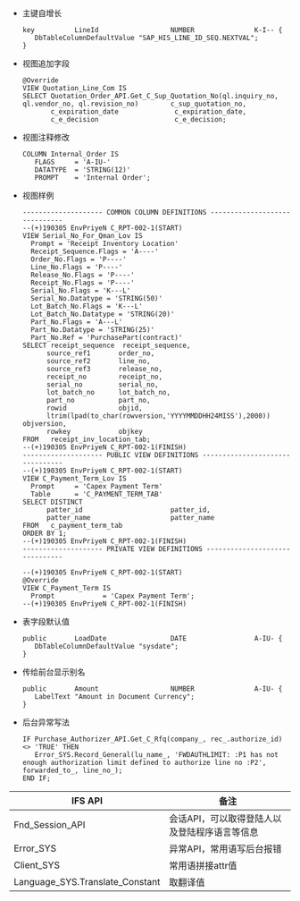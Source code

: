 * 主键自增长
  ```
  key          LineId                  NUMBER               K-I-- {
     DbTableColumnDefaultValue "SAP_HIS_LINE_ID_SEQ.NEXTVAL";
  }
  ```
* 视图追加字段
  ```
  @Override
  VIEW Quotation_Line_Com IS
  SELECT Quotation_Order_API.Get_C_Sup_Quotation_No(ql.inquiry_no, ql.vendor_no, ql.revision_no)        c_sup_quotation_no,
         c_expiration_date              c_expiration_date,
         c_e_decision                   c_e_decision;
  ```
* 视图注释修改
  ```
  COLUMN Internal_Order IS
     FLAGS     = 'A-IU-'
     DATATYPE  = 'STRING(12)'
     PROMPT    = 'Internal Order';
  ```
* 视图样例
  ```
  -------------------- COMMON COLUMN DEFINITIONS ------------------------------
  --(+)190305 EnvPriyeN C_RPT-002-1(START)
  VIEW Serial_No_For_Qman_Lov IS
    Prompt = 'Receipt Inventory Location'
    Receipt_Sequence.Flags = 'A----'
    Order_No.Flags = 'P----'
    Line_No.Flags = 'P----'
    Release_No.Flags = 'P----'
    Receipt_No.Flags = 'P----'
    Serial_No.Flags = 'K---L'
    Serial_No.Datatype = 'STRING(50)'
    Lot_Batch_No.Flags = 'K---L'
    Lot_Batch_No.Datatype = 'STRING(20)'
    Part_No.Flags = 'A---L'
    Part_No.Datatype = 'STRING(25)'
    Part_No.Ref = 'PurchasePart(contract)'
  SELECT receipt_sequence  receipt_sequence,
        source_ref1       order_no,
        source_ref2       line_no,
        source_ref3       release_no,
        receipt_no        receipt_no,
        serial_no         serial_no,
        lot_batch_no      lot_batch_no,
        part_no           part_no,
        rowid             objid,
        ltrim(lpad(to_char(rowversion,'YYYYMMDDHH24MISS'),2000))       objversion,
        rowkey            objkey
  FROM   receipt_inv_location_tab;
  --(+)190305 EnvPriyeN C_RPT-002-1(FINISH)
  -------------------- PUBLIC VIEW DEFINITIONS --------------------------------
  --(+)190305 EnvPriyeN C_RPT-002-1(START)
  VIEW C_Payment_Term_Lov IS
    Prompt     = 'Capex Payment Term'
    Table      = 'C_PAYMENT_TERM_TAB'
  SELECT DISTINCT  
        patter_id                      patter_id,
        patter_name                    patter_name
  FROM   c_payment_term_tab
  ORDER BY 1;
  --(+)190305 EnvPriyeN C_RPT-002-1(FINISH)
  -------------------- PRIVATE VIEW DEFINITIONS -------------------------------

  --(+)190305 EnvPriyeN C_RPT-002-1(START)
  @Override
  VIEW C_Payment_Term IS
    Prompt            = 'Capex Payment Term';
  --(+)190305 EnvPriyeN C_RPT-002-1(FINISH)

* 表字段默认值
  ```
  public       LoadDate                DATE                 A-IU- {
     DbTableColumnDefaultValue "sysdate";
  }
  ```
* 传给前台显示别名
  ```
  public       Amount                  NUMBER               A-IU- {
     LabelText "Amount in Document Currency";
  }
  ```
* 后台异常写法
  ```
  IF Purchase_Authorizer_API.Get_C_Rfq(company_, rec_.authorize_id) <> 'TRUE' THEN
     Error_SYS.Record_General(lu_name_, 'FWDAUTHLIMIT: :P1 has not enough authorization limit defined to authorize line no :P2', forwarded_to_, line_no_);
  END IF;
  ```
IFS API | 备注
---|---
Fnd_Session_API | 会话API，可以取得登陆人以及登陆程序语言等信息
Error_SYS | 异常API，常用语写后台报错
Client_SYS |常用语拼接attr值
Language_SYS.Translate_Constant | 取翻译值